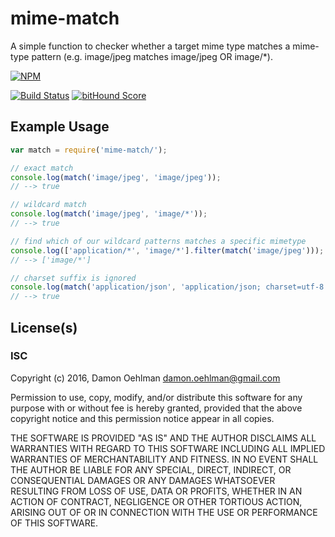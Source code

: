 # mime-match

A simple function to checker whether a target mime type matches a mime-type
pattern (e.g. image/jpeg matches image/jpeg OR image/*).


[![NPM](https://nodei.co/npm/mime-match.png)](https://nodei.co/npm/mime-match/)

[![Build Status](https://api.travis-ci.org/DamonOehlman/mime-match.svg?branch=master)](https://travis-ci.org/DamonOehlman/mime-match) [![bitHound Score](https://www.bithound.io/github/DamonOehlman/mime-match/badges/score.svg)](https://www.bithound.io/github/DamonOehlman/mime-match) 

## Example Usage

```js
var match = require('mime-match/');

// exact match
console.log(match('image/jpeg', 'image/jpeg'));
// --> true

// wildcard match
console.log(match('image/jpeg', 'image/*'));
// --> true

// find which of our wildcard patterns matches a specific mimetype
console.log(['application/*', 'image/*'].filter(match('image/jpeg')));
// --> ['image/*']

// charset suffix is ignored
console.log(match('application/json', 'application/json; charset=utf-8'));
// --> true

```

## License(s)

### ISC

Copyright (c) 2016, Damon Oehlman <damon.oehlman@gmail.com>

Permission to use, copy, modify, and/or distribute this software for any
purpose with or without fee is hereby granted, provided that the above
copyright notice and this permission notice appear in all copies.

THE SOFTWARE IS PROVIDED "AS IS" AND THE AUTHOR DISCLAIMS ALL WARRANTIES WITH
REGARD TO THIS SOFTWARE INCLUDING ALL IMPLIED WARRANTIES OF MERCHANTABILITY
AND FITNESS. IN NO EVENT SHALL THE AUTHOR BE LIABLE FOR ANY SPECIAL, DIRECT,
INDIRECT, OR CONSEQUENTIAL DAMAGES OR ANY DAMAGES WHATSOEVER RESULTING FROM
LOSS OF USE, DATA OR PROFITS, WHETHER IN AN ACTION OF CONTRACT, NEGLIGENCE OR
OTHER TORTIOUS ACTION, ARISING OUT OF OR IN CONNECTION WITH THE USE OR
PERFORMANCE OF THIS SOFTWARE.
